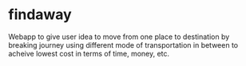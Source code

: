 # findaway

Webapp to give user idea to move from one place to destination by breaking journey using different mode of transportation in between to acheive lowest cost in terms of time, money, etc.
